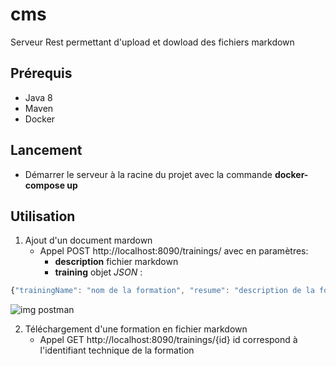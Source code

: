 # cms

Serveur Rest permettant d'upload et dowload des fichiers markdown


## Prérequis

- Java 8
- Maven
- Docker

## Lancement

- Démarrer le serveur à la racine du projet avec la commande **docker-compose up**

## Utilisation

1. Ajout d'un document mardown
   * Appel POST http://localhost:8090/trainings/ avec en paramètres:
       * **description** fichier markdown
       * **training** objet *JSON* :
```js
{"trainingName": "nom de la formation", "resume": "description de la formation"}
```
![img postman](https://nsa39.casimages.com/img/2019/01/09/190109021746823043.png)
    
2. Téléchargement d'une formation en fichier markdown
   * Appel GET http://localhost:8090/trainings/{id} id correspond à l'identifiant technique de la formation
